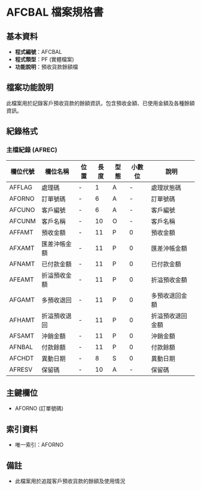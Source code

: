 # AFCBAL 檔案規格書

## 基本資料
* **程式編號**：AFCBAL
* **程式類型**：PF (實體檔案)
* **功能說明**：預收貨款餘額檔

## 檔案功能說明
此檔案用於記錄客戶預收貨款的餘額資訊，包含預收金額、已使用金額及各種餘額資訊。

## 紀錄格式

### 主檔紀錄 (AFREC)
| 欄位代號 | 欄位名稱 | 位置 | 長度 | 型態 | 小數位 | 說明 |
|----------|----------|------|------|------|--------|------|
| AFFLAG | 處理碼 | - | 1 | A | - | 處理狀態碼 |
| AFORNO | 訂單號碼 | - | 6 | A | - | 訂單號碼 |
| AFCUNO | 客戶編號 | - | 6 | A | - | 客戶編號 |
| AFCUNM | 客戶名稱 | - | 10 | O | - | 客戶名稱 |
| AFFAMT | 預收金額 | - | 11 | P | 0 | 預收金額 |
| AFXAMT | 匯差沖帳金額 | - | 11 | P | 0 | 匯差沖帳金額 |
| AFNAMT | 已付款金額 | - | 11 | P | 0 | 已付款金額 |
| AFEAMT | 折溢預收金額 | - | 11 | P | 0 | 折溢預收金額 |
| AFGAMT | 多預收退回 | - | 11 | P | 0 | 多預收退回金額 |
| AFHAMT | 折溢預收退回 | - | 11 | P | 0 | 折溢預收退回金額 |
| AFSAMT | 沖銷金額 | - | 11 | P | 0 | 沖銷金額 |
| AFNBAL | 付款餘額 | - | 11 | P | 0 | 付款餘額 |
| AFCHDT | 異動日期 | - | 8 | S | 0 | 異動日期 |
| AFRESV | 保留碼 | - | 10 | A | - | 保留碼 |

## 主鍵欄位
* AFORNO (訂單號碼)

## 索引資料
* 唯一索引：AFORNO

## 備註
* 此檔案用於追蹤客戶預收貨款的餘額及使用情況 